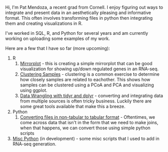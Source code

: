 Hi, I'm Pat Mendoza, a recent grad from Cornell. I enjoy figuring out ways to integrate and present data in an aesthetically pleasing and informative format. This often involves transforming files in python then integrating them and creating visualizations in R. 

I've worked in SQL, R, and Python for several years and am currently working on uploading some examples of my work. 

Here are a few that I have so far (more upcoming):
1. R
	1. [Mirrorplot](https://github.com/patmendoza330/mirrorplot) - this is creating a simple mirrorplot that can be good visualization for showing up/down regulated genes in an RNA-seq.
	2.  [Clustering Samples](https://github.com/patmendoza330/clustering) - clustering is a common exercise to determine how closely samples are related to eachother. This shows how samples can be clustered using a PCoA and PCA and visualizing using ggplot.
	3. [Data Wrangling with tidyr and dplyr](https://github.com/patmendoza330/annotationwrangling) - converting and integrating data from multiple sources is often tricky business. Luckily there are some great tools available that make this a breeze.
2. Python
	1. [Converting files in non-tabular to tabular format](https://github.com/patmendoza330/geneontologyconversion) - Oftentimes, we come across data that isn't in the form that we need to make joins, when that happens, we can convert those using simple python scripts
3. [Misc Python](https://github.com/patmendoza330/miscrna) (in development) - some misc scripts that I used to add in RNA-seq generation. 